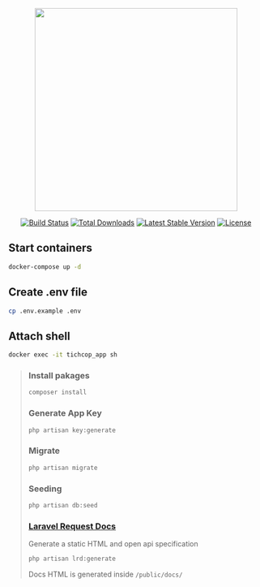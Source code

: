 <p align="center"><a href="https://laravel.com" target="_blank"><img src="https://raw.githubusercontent.com/laravel/art/master/logo-lockup/5%20SVG/2%20CMYK/1%20Full%20Color/laravel-logolockup-cmyk-red.svg" width="400"></a></p>

<p align="center">
<a href="https://travis-ci.org/laravel/framework"><img src="https://travis-ci.org/laravel/framework.svg" alt="Build Status"></a>
<a href="https://packagist.org/packages/laravel/framework"><img src="https://img.shields.io/packagist/dt/laravel/framework" alt="Total Downloads"></a>
<a href="https://packagist.org/packages/laravel/framework"><img src="https://img.shields.io/packagist/v/laravel/framework" alt="Latest Stable Version"></a>
<a href="https://packagist.org/packages/laravel/framework"><img src="https://img.shields.io/packagist/l/laravel/framework" alt="License"></a>
</p>

## Start containers

```bash
docker-compose up -d
```

## Create .env file

```bash
cp .env.example .env
```

## Attach shell

```bash
docker exec -it tichcop_app sh
```

> ### Install pakages
>
> ```bash
> composer install
> ```
>
> ### Generate App Key
>
> ```bash
> php artisan key:generate
> ```
>
> ### Migrate
>
> ```bash
> php artisan migrate
> ```
>
> ### Seeding
>
> ```bash
> php artisan db:seed
> ```
>
> ### [Laravel Request Docs](https://github.com/rakutentech/laravel-request-docs)
>
> Generate a static HTML and open api specification
>
> ```bash
> php artisan lrd:generate
> ```
>
> Docs HTML is generated inside `/public/docs/`
